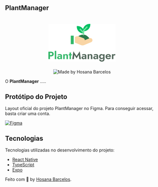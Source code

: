 ## PlantManager

<h1 align="center">
    <img alt="Plantmanager" src="https://github.com/hosanabarcelos/plantManager-nlw0.5/blob/main/logotype.png"/>
</h1>

<p align="center">
  <img alt="Made by Hosana Barcelos" src="https://img.shields.io/badge/made%20by- HOSANA BARCELOS -%15C3D6?style=flat-square&color=32B768&labelColor=000"><br/>
</p>

O **PlantManager** .....

## Protótipo do Projeto

Layout oficial do projeto PlantManager no Figma. Para conseguir acessar, basta criar uma conta.

  <a href="https://www.figma.com/file/gS8PpzrGlIPY0hSEito9XZ/PlantManager-(Copy)?node-id=0%3A1">
    <img alt="Figma" src="https://img.shields.io/badge/figma%20-%2332B768.svg?&style=for-the-badge&logo=figma&logoColor=white"/>
  </a>
  
 ## Tecnologias

Tecnologias utilizadas no desenvolvimento do projeto:

- [React Native](https://reactnative.dev/)
- [TypeScript](https://www.typescriptlang.org/)
- [Expo](https://expo.io/)

Feito com :green_heart: by [Hosana Barcelos](https://github.com/hosanabarcelos).
